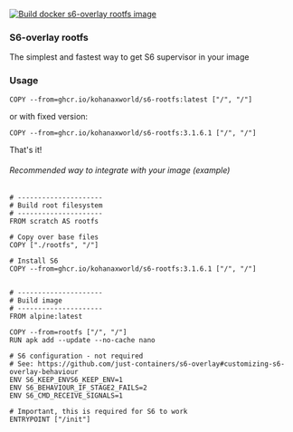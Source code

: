 [![Build docker s6-overlay rootfs image](https://github.com/kohanaxworld/s6-rootfs/actions/workflows/image.yml/badge.svg?branch=master)](https://github.com/kohanaxworld/s6-rootfs/actions/workflows/image.yml)

### S6-overlay rootfs

The simplest and fastest way to get S6 supervisor in your image

### Usage
```Docker
COPY --from=ghcr.io/kohanaxworld/s6-rootfs:latest ["/", "/"]
```
or with fixed version:
```Docker
COPY --from=ghcr.io/kohanaxworld/s6-rootfs:3.1.6.1 ["/", "/"]
```

That's it!

###### Recommended way to integrate with your image (example)
```Docker
# ---------------------
# Build root filesystem
# ---------------------
FROM scratch AS rootfs

# Copy over base files
COPY ["./rootfs", "/"]

# Install S6
COPY --from=ghcr.io/kohanaxworld/s6-rootfs:3.1.6.1 ["/", "/"]


# ---------------------
# Build image
# ---------------------
FROM alpine:latest

COPY --from=rootfs ["/", "/"]
RUN apk add --update --no-cache nano

# S6 configuration - not required
# See: https://github.com/just-containers/s6-overlay#customizing-s6-overlay-behaviour
ENV S6_KEEP_ENVS6_KEEP_ENV=1
ENV S6_BEHAVIOUR_IF_STAGE2_FAILS=2
ENV S6_CMD_RECEIVE_SIGNALS=1

# Important, this is required for S6 to work
ENTRYPOINT ["/init"]
```
